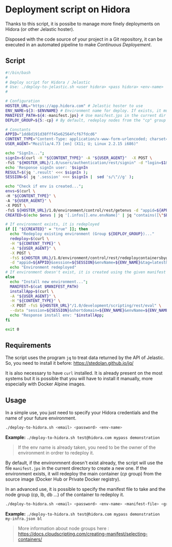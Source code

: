 # Deployment script on Hidora

Thanks to this script, it is possibe to manage more finely deployments on Hidora (or other Jelastic hoster).

Disposed with the code source of your project in a Git repository, it can be executed in an automated pipeline to make *Continuous Deployement*.

## Script

```bash
#!/bin/bash
#
# Deploy script for Hidora / Jelastic
# Use: ./deploy-to-jelastic.sh <user hidora> <pass hidora> <env-name>
#

# Configuration
HOSTER_URL="https://app.hidora.com" # Jelastic hoster to use
ENV_NAME=${3:-$ENVNAME} # Environment name for deploy. If exists, it must be owned by the given user
MANIFEST_PATH=${4:-manifest.jps} # Use manifest.jps in the current dir for environment creation
DEPLOY_GROUP=${5:-cp} # By default, redeploy nodes from the "cp" group in environment

# Constants
APPID="1dd8d191d38fff45e62564fcf67fdcd6"
CONTENT_TYPE="Content-Type: application/x-www-form-urlencoded; charset=UTF-8;";
USER_AGENT="Mozilla/4.73 [en] (X11; U; Linux 2.2.15 i686)"

echo "SignIn...";
signIn=$(curl -H "${CONTENT_TYPE}" -A "${USER_AGENT}"  -X POST \
-fsS "${HOSTER_URL}/1.0/users/authentication/rest/signin" -d "login=$1&password=$2");
echo 'Response signIn user: '$signIn
RESULT=$(jq '.result' <<< $signIn );
SESSION=$( jq '.session' <<< $signIn |  sed 's/\"//g' );

echo "Check if env is created...";
envs=$(curl \
-H "${CONTENT_TYPE}" \
-A "${USER_AGENT}" \
-X POST \
-fsS ${HOSTER_URL}/1.0/environment/control/rest/getenvs -d "appid=${APPID}&session=${SESSION}");
CREATED=$(echo $envs | jq '[.infos[].env.envName]' | jq "contains([\"$ENV_NAME\"])")

# If environment exists, it is redeployed
if [[ "${CREATED}" = "true" ]]; then
  echo "Redeploy existing environment (Group ${DEPLOY_GROUP})..."
  redeploy=$(curl \
  -H "${CONTENT_TYPE}" \
  -A "${USER_AGENT}" \
  -X POST \
  -fsS ${HOSTER_URL}/1.0/environment/control/rest/redeploycontainersbygroup \
  -d "appid=${APPID}&session=${SESSION}&envName=${ENV_NAME}&tag=latest&nodeGroup=${DEPLOY_GROUP}&useExistingVolumes=true&delay=20");
  echo "Environment redeployed"
# If environment doesn't exist, it is created using the given manifest
else
  echo "Install new environment...";
  MANIFEST=$(cat $MANIFEST_PATH)
  installApp=$(curl \
  -A "${USER_AGENT}" \
  -H "${CONTENT_TYPE}" \
  -X POST -fsS ${HOSTER_URL}"/1.0/development/scripting/rest/eval" \
  --data "session=${SESSION}&shortdomain=${ENV_NAME}&envName=${ENV_NAME}&script=InstallApp&appid=appstore&type=install&charset=UTF-8" --data-urlencode "manifest=$MANIFEST");
  echo "Response install env: "$installApp;
fi

exit 0
```

## Requirements

The script uses the program `jq` to treat data returned by the API of Jelastic. So, you need to install it before:
https://stedolan.github.io/jq/

It is also necessary to have `curl` installed. It is already present on the most systems but it is possible that you will have to install it manually, more especially with Docker Alpine images.

## Usage

In a simple use, you just need to specify your Hidora credentials and the name of your future environment.

```bash
./deploy-to-hidora.sh <email> <password> <env-name>
```

**Example:** `./deploy-to-hidora.sh test@hidora.com mypass demonstration`

> If the env name is already taken, you need to be the owner of the environment in ordrer to redeploy it.

By default, if the environmnent doesn't exist already, the script will use the file `manifest.jps` in the current directory to create a new one.
If the environment exists, it will redeploy the main container (*cp* group) from the source image (Docker Hub or Private Docker registry).

In an advanced use, it is possible to specify the manifest file to take and the node group (cp, lb, db ...) of the container to redeploy it.

```bash
./deploy-to-hidora.sh <email> <password> <env-name> <manifest-file> <group-name>
```

**Example:** `./deploy-to-hidora.sh test@hidora.com mypass demonstration my-infra.json bl`


>More information about node groups here : https://docs.cloudscripting.com/creating-manifest/selecting-containers/

